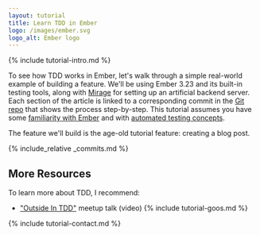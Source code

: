 ```yaml
---
layout: tutorial
title: Learn TDD in Ember
logo: /images/ember.svg
logo_alt: Ember logo
---
```


{% include tutorial-intro.md %}

To see how TDD works in Ember, let's walk through a simple real-world example of building a feature. We'll be using Ember 3.23 and its built-in testing tools, along with [Mirage](http://www.ember-cli-mirage.com/) for setting up an artificial backend server. Each section of the article is linked to a corresponding commit in the [Git repo](https://github.com/learn-tdd-in/ember) that shows the process step-by-step. This tutorial assumes you have some [familiarity with Ember](https://guides.emberjs.com/v3.3.0/) and with [automated testing concepts](/concepts).

The feature we'll build is the age-old tutorial feature: creating a blog post.

{% include_relative _commits.md %}

## More Resources

To learn more about TDD, I recommend:

* ["Outside In TDD"](https://vimeo.com/146953048) meetup talk (video)
{% include tutorial-goos.md %}

{% include tutorial-contact.md %}
